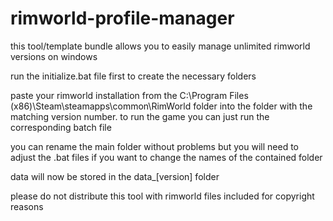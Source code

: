 # rimworld-profile-manager

this tool/template bundle allows you to easily manage unlimited rimworld versions on windows

run the initialize.bat file first to create the necessary folders

paste your rimworld installation from the
C:\Program Files (x86)\Steam\steamapps\common\RimWorld
folder into the folder with the matching version number.
to run the game you can just run the corresponding batch file

you can rename the main folder without problems but you will
need to adjust the .bat files if you want to change the names
of the contained folder

data will now be stored in the data_[version] folder

please do not distribute this tool with rimworld files included for copyright reasons
